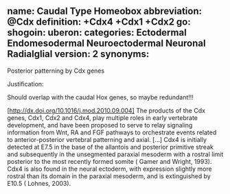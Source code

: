 name: Caudal Type Homeobox
abbreviation: @Cdx
definition: +Cdx4 +Cdx1 +Cdx2
go:
shogoin: 
uberon: 
categories: Ectodermal Endomesodermal Neuroectodermal Neuronal Radialglial
version: 2
synonyms:
---

Posterior patterning by Cdx genes 

Justification:

Should overlap with the caudal Hox genes, so maybe redundant!!!

[http://dx.doi.org/10.1016/j.mod.2010.09.004] The products of the Cdx genes, Cdx1, Cdx2 and Cdx4, play multiple roles in early vertebrate development, and have been proposed to serve to relay signaling information from Wnt, RA and FGF pathways to orchestrate events related to anterior-posterior vertebral patterning and axial. [...] Cdx4 is initially detected at E7.5 in the base of the allantois and posterior primitive streak and subsequently in the unsegmented paraxial mesoderm with a rostral limit posterior to the most recently formed somite ( Gamer and Wright, 1993). Cdx4 is also found in the neural ectoderm, with expression slightly more rostral than its domain in the paraxial mesoderm, and is extinguished by E10.5 ( Lohnes, 2003).